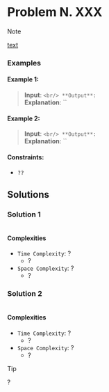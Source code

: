 # Problem N. XXX

> [!NOTE]
> [text](link)

### Examples

#### Example 1:

> **Input**: ``<br/>
> **Output**: ``<br/>
> **Explanation**: ``

#### Example 2:

> **Input**: ``<br/>
> **Output**: ``<br/>
> **Explanation**: ``

#### Constraints:

- `??`

## Solutions

### Solution 1

```java

```

#### Complexities

- `Time Complexity`: ?
    - ?
- `Space Complexity`: ?
    - ?

### Solution 2

```java

```

#### Complexities

- `Time Complexity`: ?
    - ?
- `Space Complexity`: ?
    - ?

> [!TIP]
> ?